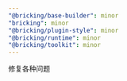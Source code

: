 ```yaml
---
"@bricking/base-builder": minor
"bricking": minor
"@bricking/plugin-style": minor
"@bricking/runtime": minor
"@bricking/toolkit": minor
---
```


修复各种问题
